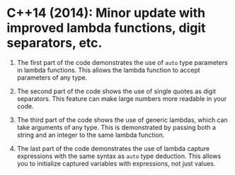 # C++14 (2014): Minor update with improved lambda functions, digit separators, etc.
1. The first part of the code demonstrates the use of `auto` type parameters in lambda functions. This allows the lambda function to accept parameters of any type.

2. The second part of the code shows the use of single quotes as digit separators. This feature can make large numbers more readable in your code.

3. The third part of the code shows the use of generic lambdas, which can take arguments of any type. This is demonstrated by passing both a string and an integer to the same lambda function.

4. The last part of the code demonstrates the use of lambda capture expressions with the same syntax as `auto` type deduction. This allows you to initialize captured variables with expressions, not just values.